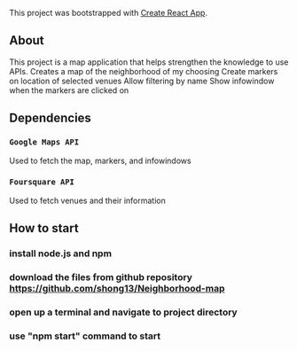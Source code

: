 This project was bootstrapped with [Create React App](https://github.com/facebook/create-react-app).

## About

This project is a map application that helps strengthen the knowledge to use APIs.
Creates a map of the neighborhood of my choosing
Create markers on location of selected venues
Allow filtering by name
Show infowindow when the markers are clicked on

## Dependencies

### `Google Maps API`

Used to fetch the map, markers, and infowindows

### `Foursquare API`

Used to fetch venues and their information

## How to start

### install node.js and npm

### download the files from github repository https://github.com/shong13/Neighborhood-map

### open up a terminal and navigate to project directory

### use "npm start" command to start


